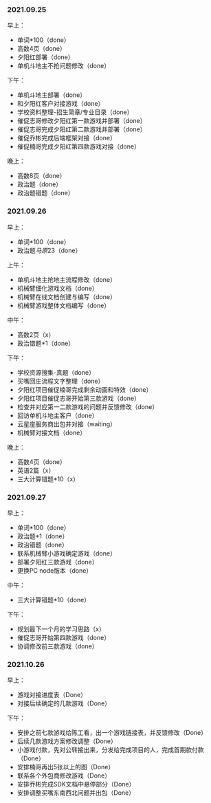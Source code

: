 ### 2021.09.25
早上：
- 单词*100（done）
- 高数4页（done）
- 夕阳红部署（done）
- 单机斗地主不抢问题修改（done）

下午：
- 单机斗地主部署（done）
- 和夕阳红客户对接游戏（done）
- 学校资料整理-招生简章/专业目录（done）
- 催促志哥修改夕阳红第一款游戏并部署（done）
- 催促志哥完成夕阳红第二款游戏并部署（done）
- 催促乔彬完成后端框架对接（done）
- 催促楠哥完成夕阳红第四款游戏对接（done）

晚上：
- 高数8页（done）
- 政治题（done）
- 政治题错题（done）



### 2021.09.26
早上：
- 单词*100（done）
- 政治题*马原*23（done）

上午：
- 单机斗地主抢地主流程修改（done）
- 机械臂细化游戏文档（done）
- 机械臂在线文档创建与编写（done）
- 机械臂游戏整体文档编写（done）

中午：
- 高数2页（x）
- 政治错题*1（done）

下午：
- 学校资源搜集-真题（done）
- 买嘴回庄流程文字整理（done）
- 夕阳红项目催促楠哥完成剩余动画和特效（done）
- 夕阳红项目催促志哥开始第三款游戏（done）
- 检查并对应第一二款游戏的问题并反馈修改（done）
- 回访单机斗地主客户（done）
- 云星座服务商出包并对接（waiting）
- 机械臂对接文档（done）

晚上：
- 高数4页（done）
- 英语2篇（x）
- 三大计算错题*10（x）


### 2021.09.27
早上：
- 单词*100（done）
- 政治题*1（done）
- 政治错题（done）
- 联系机械臂小游戏确定游戏（done）
- 部署夕阳红三款游戏（done）
- 更换PC node版本（done）

中午：
- 三大计算错题*10（done）

下午：
- 规划最下一个月的学习思路（x）
- 催促志哥开始第四款游戏（done）
- 协调修改前三款游戏（done）


### 2021.10.26
早上：
- 游戏对接进度表（Done）
- 对接后续确定的几款游戏（Done）

下午：
- 安排之前七款游戏给陈工看，出一个游戏链接表，并反馈修改（Done）
- 后续几款游戏方案修改调整（Done）
- 小游戏付款，先对公转接出来，分发给完成项目的人，完成首期款付款（Done）
- 安排楠哥再出5张以上的图（Done）
- 联系各个外包商修改游戏（Done）
- 安排乔彬完成SDK文档中悬停部分（Done）
- 安排调整买嘴东南西北问题并出包（Done）


